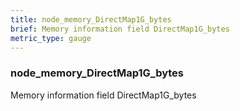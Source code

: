 ```yaml
---
title: node_memory_DirectMap1G_bytes
brief: Memory information field DirectMap1G_bytes
metric_type: gauge
---
```

### node_memory_DirectMap1G_bytes

Memory information field DirectMap1G_bytes